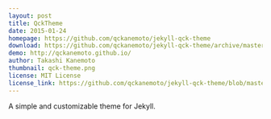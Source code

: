 ```yaml
---
layout: post
title: QckTheme
date: 2015-01-24
homepage: https://github.com/qckanemoto/jekyll-qck-theme
download: https://github.com/qckanemoto/jekyll-qck-theme/archive/master.zip
demo: http://qckanemoto.github.io/
author: Takashi Kanemoto
thumbnail: qck-theme.png
license: MIT License
license_link: https://github.com/qckanemoto/jekyll-qck-theme/blob/master/LICENSE
---
```


A simple and customizable theme for Jekyll.
